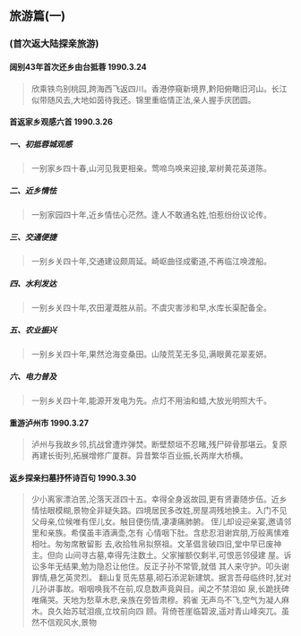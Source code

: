 ## 旅游篇(一)
### (首次返大陆探亲旅游)

#### 阔别43年首次还乡由台抵蓉    1990.3.24</span>
> 欣乘铁鸟别桃园,跨海西飞返四川。香港停窺新境界,黔阳俯瞰旧河山。长江似带随风去,大地如茵待我还。锦里重临情正法,亲人握手庆团圆。

#### 首返家乡观感六首    1990.3.26
##### 一、初抵蓉城观感
> 一别家乡四十春,山河见我更相亲。莺啼鸟唤来迎接,翠树黄花英道陈。
##### 二、近乡情怯
> 一别家园四十年,近乡情怯心茫然。逢人不敢通名姓,怕惹纷纷议论传。
##### 三、交通便捷
> 一别乡关四十年,交通建设颇周延。崎岖曲径成衢道,不再临江唤渡船。
##### 四、水利发达
> 一别乡关四十年,农田灌溉胜从前。不虞灾害涉和早,水库长渠配备全。
##### 五、农业振兴
> 一别乡关四十年,果然沧海变桑田。山陵荒芜无多见,满眼黄花翠麦妍。
##### 六、电力普及
> 一别乡关四十年,能源开发电为先。点灯不用油和蜡,大放光明照大千。

#### 重游泸州市    1990.3.27
> 泸州与我故乡邻,抗战曾遭炸弹焚。断壁颓垣不忍睹,残尸碎骨那堪云。复原再建长街列,拓展增修广厦群。异昔繁华百业振,长两岸大桥横。

#### 返乡探亲扫墓抒怀诗百句    1990.3.30
> 少小离家漂泊苦,沦落天涯四十五。幸得全身返故园,更有贤妻随步伍。近乡情怯眼模糊,景物全非疑失路。四境居民多改姓,房屋凋残地换主。入门不见父母亲,位候唯有侄儿女。触目便伤情,凄凄痛肺腑。
> 侄儿却设迎亲宴,邀请邻里和亲族。希僕虽丰酒满壶,怎有 心情咽下肚。含悲忍泪谢宾朋,万般离愫难相吐。匆匆席散留影 去,收拾牲帛拟祭祖。文革倡言破四旧,堂中早已废神主。但向 山间寻古墓,幸得先注数土。父家摧额仅剩半,可恨恶邻侵建 屋。诉讼多年无结果,勉为隐忍让他住。反正子孙不常管,就借 其人来守护。叩头谢罪情,悬乞英灵烈。
> 翻山复觅先慈墓,砌石添泥新建筑。据言吾母临终时,犹对 儿孙讲事故。咽咽唤我不在前,叹息数声竟與目。闻之不禁泪如 泉,长跪抚碑唯痛哭。天地为愁草木悲,亲族在旁皆肃穆。鸦雀 无声鸟不飞,空气为凝人麻木。良久始苏轼泪痕,立坟前向四 顾。背倚苍崖临碧波,遥对青山峰突兀。虽然不信观风水,景物
